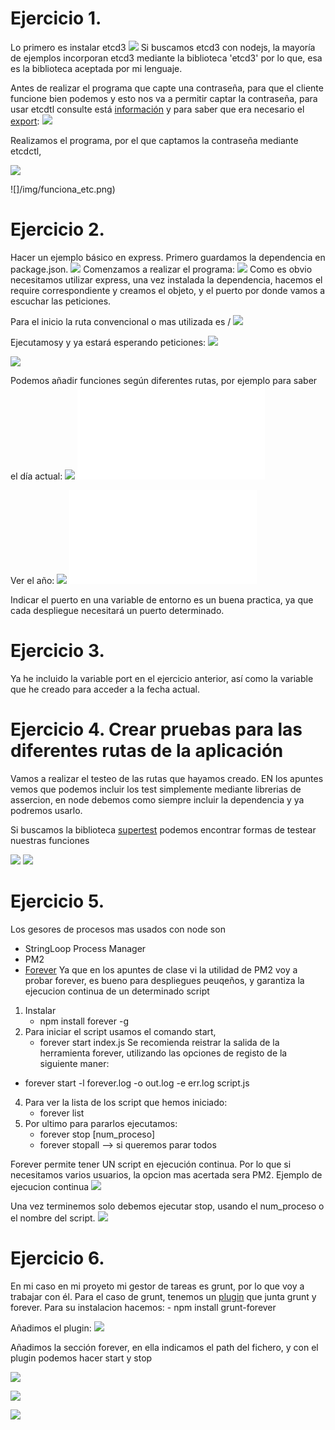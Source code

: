 # Ejercicio 1. 
Lo primero es instalar etcd3
![](img/instalando_etc.png)
Si buscamos etcd3 con nodejs, la mayoría de ejemplos incorporan etcd3 mediante la biblioteca 'etcd3' por lo que, esa es la biblioteca aceptada por mi lenguaje.

Antes de realizar el programa que capte una contraseña, para que el cliente funcione bien podemos y esto nos va a permitir captar
la contraseña, para usar etcdtl consulte está [información](https://github.com/etcd-io/etcd/tree/master/etcdctl) y para saber que era necesario el [export](https://github.com/etcd-io/etcd/issues/6897):
![](img/put_etc.png)

Realizamos el programa, por el que captamos la contraseña mediante etcdctl, 

![](img/contra_etc.png)

![]/img/funciona_etc.png)


# Ejercicio 2.

Hacer un ejemplo básico en express.
Primero guardamos la dependencia en package.json.
![](img/dep_express.png)
Comenzamos a realizar el programa:
![](img/export_express)
Como es obvio necesitamos utilizar express, una vez instalada la dependencia, hacemos el require correspondiente y creamos el objeto, y el puerto por donde vamos a escuchar las peticiones.

Para el inicio la ruta convencional o mas utilizada es /
![](img/inicio_express.png)

Ejecutamosy y ya estará esperando peticiones:
![](img/esperando_pet.png)

![](img/primer_ejemplo.png)


Podemos añadir funciones según diferentes rutas, por ejemplo para saber el día actual:
![](img/funcion_dia.png)
![](img/dia_express.js)


Ver el año:
![](img/funcion_nio)
![](img/anio_express.js)

Indicar el puerto en una variable de entorno es un buena practica, ya que cada despliegue necesitará un puerto determinado.


# Ejercicio 3.
Ya he incluido la variable port en el ejercicio anterior, así como la variable que he creado para acceder a la fecha actual.


# Ejercicio 4. Crear pruebas para las diferentes rutas de la aplicación
Vamos a realizar el testeo de las rutas que hayamos creado. EN los apuntes vemos que podemos incluir los test simplemente mediante librerias de assercion, en node debemos como siempre incluir la dependencia y ya podremos usarlo.

Si buscamos la biblioteca [supertest](https://www.npmjs.com/package/supertest) podemos encontrar formas de testear nuestras funciones

![](img/test.png)
![](img/pasando_test.png)



# Ejercicio 5.

Los gesores de procesos mas usados con node son
 - StringLoop Process Manager
 - PM2
 - [Forever](https://expressjs.com/es/advanced/pm.html#forever)
Ya que en los apuntes de clase vi la utilidad de PM2 voy a probar forever, es bueno para despliegues peuqeños, y garantiza la ejecucion continua de un determinado script

1. Instalar
    - npm install forever -g 
2. Para iniciar el script usamos el comando start, 
    - forever start index.js
Se recomienda reistrar la salida de la herramienta forever, utilizando las opciones de registo de la siguiente maner:
 - forever start -l forever.log -o out.log -e err.log script.js
4. Para ver la lista de los script que hemos iniciado:
    - forever list
5. Por ultimo para pararlos ejecutamos:
    - forever stop [num_proceso]
    - forever stopall --> si queremos parar todos

Forever permite tener UN script en ejecución continua. Por lo que si necesitamos varios usuarios, la opcion mas acertada sera PM2. Ejemplo de ejecucion continua
![](img/forever.png)

Una vez terminemos solo debemos ejecutar stop, usando el num_proceso o el nombre del script.
![](img/forever_stop.png)


# Ejercicio 6.
En mi caso en mi proyeto mi gestor de tareas es grunt, por lo que voy a trabajar con él.
Para el caso de grunt, tenemos un [plugin](https://www.npmjs.com/package/grunt-forever/v/0.4.5) que junta grunt y forever.
Para su instalacion hacemos:
    - npm install grunt-forever

Añadimos el plugin:
![](img/grunt_plug.png)

Añadimos la sección forever, en ella indicamos el path del fichero, y con el plugin podemos hacer start y stop

![](img/grunt_seccion.png)

![](img/ejemplo_grunt_forever.png)

![](img/stop_forever.png)


